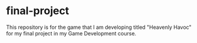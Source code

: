 # final-project
This repository is for the game that I am developing titled "Heavenly Havoc" for my final project in my Game Development course.
